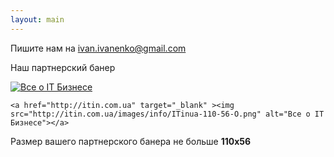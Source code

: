 ```yaml
---
layout: main
---
```

Пишите нам на ivan.ivanenko@gmail.com

Наш партнерский банер

<a href="http://itin.com.ua" target="_blank" ><img src="http://itin.com.ua/images/info/ITinua-110-56-O.png" alt="Все о IT Бизнесе"></a>


    <a href="http://itin.com.ua" target="_blank" ><img src="http://itin.com.ua/images/info/ITinua-110-56-O.png" alt="Все о IT Бизнесе"></a>
    
    
Размер вашего партнерского банера не больше **110x56**

